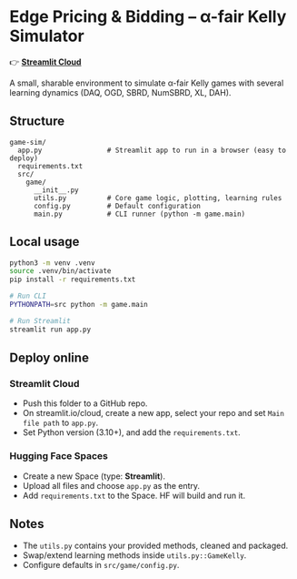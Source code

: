 # Edge Pricing & Bidding – α-fair Kelly Simulator

👉 **[Streamlit Cloud](https://app-kellymechanism-simulation.streamlit.app/)**  

A small, sharable environment to simulate α-fair Kelly games with several learning dynamics (DAQ, OGD, SBRD, NumSBRD, XL, DAH).

## Structure
```
game-sim/
  app.py                # Streamlit app to run in a browser (easy to deploy)
  requirements.txt
  src/
    game/
      __init__.py
      utils.py          # Core game logic, plotting, learning rules
      config.py         # Default configuration
      main.py           # CLI runner (python -m game.main)
```

## Local usage

```bash
python3 -m venv .venv
source .venv/bin/activate
pip install -r requirements.txt

# Run CLI
PYTHONPATH=src python -m game.main

# Run Streamlit
streamlit run app.py
```

## Deploy online

### Streamlit Cloud
- Push this folder to a GitHub repo.
- On streamlit.io/cloud, create a new app, select your repo and set `Main file path` to `app.py`.
- Set Python version (3.10+), and add the `requirements.txt`.

### Hugging Face Spaces
- Create a new Space (type: **Streamlit**).
- Upload all files and choose `app.py` as the entry.
- Add `requirements.txt` to the Space. HF will build and run it.

## Notes
- The `utils.py` contains your provided methods, cleaned and packaged.
- Swap/extend learning methods inside `utils.py::GameKelly`.
- Configure defaults in `src/game/config.py`.
